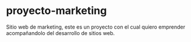 # proyecto-marketing
Sitio web de marketing,
este es un proyecto con el cual quiero emprender acompañandolo del desarrollo de sitios web.
